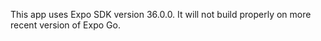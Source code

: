 This app uses Expo SDK version 36.0.0. It will not build properly on more recent version of Expo Go.

